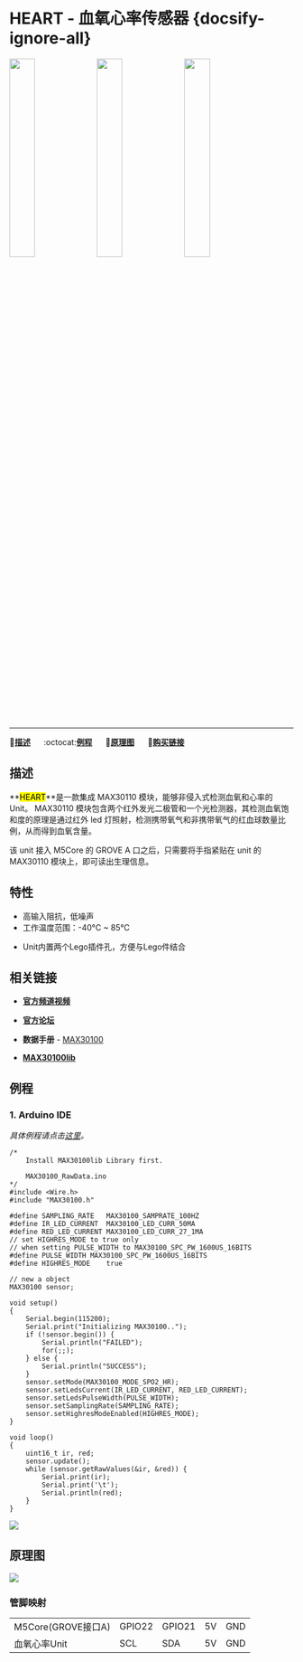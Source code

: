 # HEART - 血氧心率传感器 {docsify-ignore-all}

<img src="assets/img/product_pics/unit/unit_heart_01.png" width="30%" height="30%"> <img src="assets/img/product_pics/unit/unit_heart_02.png" width="30%" height="30%"> <img src="assets/img/product_pics/unit/unit_heart_grove_a.png" width="30%" height="30%">

***

:memo:**[描述](#描述)**&nbsp;&nbsp;&nbsp;&nbsp;&nbsp;&nbsp;:octocat:**[例程](#例程)**&nbsp;&nbsp;&nbsp;&nbsp;&nbsp;&nbsp;:electric_plug:**[原理图](#原理图)**&nbsp;&nbsp;&nbsp;&nbsp;&nbsp;&nbsp;🛒**[购买链接](https://item.taobao.com/item.htm?spm=a1z10.3-c.w4002-1172588106.11.7a46425eWmFRNi&id=583999638264)**

## 描述

**<mark>HEART</mark>**是一款集成 MAX30110 模块，能够非侵入式检测血氧和心率的 Unit。 MAX30110 模块包含两个红外发光二极管和一个光检测器，其检测血氧饱和度的原理是通过红外 led 灯照射，检测携带氧气和非携带氧气的红血球数量比例，从而得到血氧含量。

该 unit 接入 M5Core 的 GROVE A 口之后，只需要将手指紧贴在 unit 的 MAX30110 模块上，即可读出生理信息。

## 特性

- 高输入阻抗，低噪声
- 工作温度范围：-40°C ~ 85°C
<!-- -  GROVE接口，支持[UiFlow](http://flow.m5stack.com)编程，[Arduino](http://www.arduino.cc)编程 -->
-  Unit内置两个Lego插件孔，方便与Lego件结合

## 相关链接

- **[官方频道视频](https://i.youku.com/i/UNjE1ODA2MzE0OA==?spm=a2hzp.8253869.0.0)**

- **[官方论坛](http://forum.m5stack.com/)**

- **数据手册** - [MAX30100](https://datasheets.maximintegrated.com/en/ds/MAX30110.pdf)

- **[MAX30100lib](https://github.com/oxullo/Arduino-MAX30100)**

## 例程

### 1. Arduino IDE

*具体例程请点击[这里](https://github.com/m5stack/M5-ProductExampleCodes/tree/master/Unit/HEART/Arduino)。*

```arduino
/*
    Install MAX30100lib Library first.

    MAX30100_RawData.ino
*/
#include <Wire.h>
#include "MAX30100.h"

#define SAMPLING_RATE   MAX30100_SAMPRATE_100HZ
#define IR_LED_CURRENT  MAX30100_LED_CURR_50MA
#define RED_LED_CURRENT MAX30100_LED_CURR_27_1MA
// set HIGHRES_MODE to true only
// when setting PULSE_WIDTH to MAX30100_SPC_PW_1600US_16BITS
#define PULSE_WIDTH MAX30100_SPC_PW_1600US_16BITS
#define HIGHRES_MODE    true

// new a object
MAX30100 sensor;

void setup()
{
    Serial.begin(115200);
    Serial.print("Initializing MAX30100..");
    if (!sensor.begin()) {
        Serial.println("FAILED");
        for(;;);
    } else {
        Serial.println("SUCCESS");
    }
    sensor.setMode(MAX30100_MODE_SPO2_HR);
    sensor.setLedsCurrent(IR_LED_CURRENT, RED_LED_CURRENT);
    sensor.setLedsPulseWidth(PULSE_WIDTH);
    sensor.setSamplingRate(SAMPLING_RATE);
    sensor.setHighresModeEnabled(HIGHRES_MODE);
}

void loop()
{
    uint16_t ir, red;
    sensor.update();
    while (sensor.getRawValues(&ir, &red)) {
        Serial.print(ir);
        Serial.print('\t');
        Serial.println(red);
    }
}
```

<img src="assets/img/product_pics/unit/unit_example/HEART/example_unit_heart_01.png">

## 原理图

<img src="assets/img/product_pics/unit/heart_sch.JPG">

### 管脚映射

<table>
 <tr><td>M5Core(GROVE接口A)</td><td>GPIO22</td><td>GPIO21</td><td>5V</td><td>GND</td></tr>
 <tr><td>血氧心率Unit</td><td>SCL</td><td>SDA</td><td>5V</td><td>GND</td></tr>
</table>
